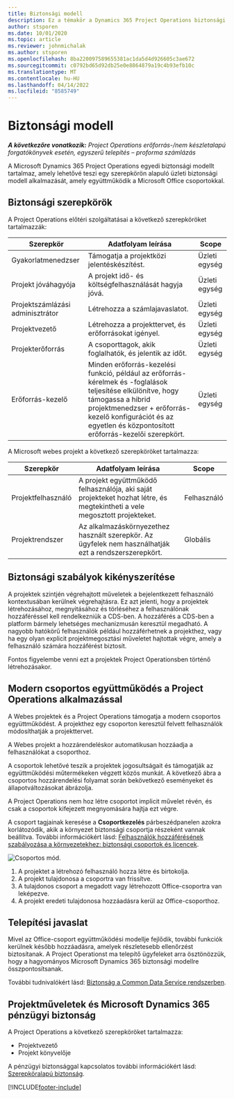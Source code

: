 ```yaml
---
title: Biztonsági modell
description: Ez a témakör a Dynamics 365 Project Operations biztonsági modelljéről nyújt információkat.
author: stsporen
ms.date: 10/01/2020
ms.topic: article
ms.reviewer: johnmichalak
ms.author: stsporen
ms.openlocfilehash: 8ba220097589655381ac1da5d4d926605c3ae672
ms.sourcegitcommit: c0792bd65d92db25e0e8864879a19c4b93efb10c
ms.translationtype: MT
ms.contentlocale: hu-HU
ms.lasthandoff: 04/14/2022
ms.locfileid: "8585749"
---
```

# <a name="security-model"></a>Biztonsági modell

_**A következőre vonatkozik:** Project Operations erőforrás-/nem készletalapú forgatókönyvek esetén, egyszerű telepítés – proforma számlázás_



A Microsoft Dynamics 365 Project Operations egyedi biztonsági modellt tartalmaz, amely lehetővé teszi egy szerepkörön alapuló üzleti biztonsági modell alkalmazását, amely együttműködik a Microsoft Office csoportokkal. 


## <a name="security-roles"></a>Biztonsági szerepkörök
A Project Operations előtéri szolgáltatásai a következő szerepköröket tartalmazzák:

| Szerepkör                          | Adatfolyam leírása                                                                                                                                                                 | Scope |
|-------------------------------|-----------------------------------------------------------------------------------------------------------------------------------------------------------------------------|------|
| Gyakorlatmenedzser              | Támogatja a projektközi jelentéskészítést.                                                                                                            | Üzleti egység              |
| Projekt jóváhagyója              | A projekt idő- és költségfelhasználását hagyja jóvá.                                                                                                                              | Üzleti egység |
| Projektszámlázási adminisztrátor | Létrehozza a számlajavaslatot.                                                                                                                                                 | Üzleti egység |
| Projektvezető               | Létrehozza a projekttervet, és erőforrásokat igényel.                                                                                                                              | Üzleti egység |
| Projekterőforrás              | A csoporttagok, akik foglalhatók, és jelentik az időt.                                                                                                          | Üzleti egység|
| Erőforrás-kezelő              | Minden erőforrás-kezelési funkció, például az erőforrás-kérelmek és -foglalások teljesítése elkülönítve, hogy támogassa a hibrid projektmenedzser + erőforrás-kezelő konfigurációt és az egyetlen és központosított erőforrás-kezelői szerepkört. | Üzleti egység |


A Microsoft webes projekt a következő szerepköröket tartalmazza:

| Szerepkör           | Adatfolyam leírása                                                                                                        | Scope  |
|----------------|--------------------------------------------------------------------------------------------------------------------|--------|
| Projektfelhasználó   | A projekt együttműködő felhasználója, aki saját projekteket hozhat létre, és megtekintheti a vele megosztott projekteket. | Felhasználó   |
| Projektrendszer | Az alkalmazáskörnyezethez használt szerepkör. Az ügyfelek nem használhatják ezt a rendszerszerepkört.                                    | Globális |

## <a name="security-enforcement"></a>Biztonsági szabályok kikényszerítése
A projektek szintjén végrehajtott műveletek a bejelentkezett felhasználó kontextusában kerülnek végrehajtásra. Ez azt jelenti, hogy a projektek létrehozásához, megnyitásához és törléséhez a felhasználónak hozzáféréssel kell rendelkezniük a CDS-ben. A hozzáférés a CDS-ben a platform bármely lehetséges mechanizmusán keresztül megadható. A nagyobb hatókörű felhasználók például hozzáférhetnek a projekthez, vagy ha egy olyan explicit projektmegosztási műveletet hajtottak végre, amely a felhasználó számára hozzáférést biztosít.

Fontos figyelembe venni ezt a projektek Project Operationsben történő létrehozásakor.

## <a name="modern-group-collaboration-with-project-operations"></a>Modern csoportos együttműködés a Project Operations alkalmazással
A Webes projektek és a Project Operations támogatja a modern csoportos együttműködést. A projekthez egy csoporton keresztül felvett felhasználók módosíthatják a projekttervet.

A Webes projekt a hozzárendeléskor automatikusan hozzáadja a felhasználókat a csoporthoz.

A csoportok lehetővé teszik a projektek jogosultságait és támogatják az együttműködési műtermékeken végzett közös munkát. A következő ábra a csoportos hozzárendelési folyamat során bekövetkező eseményeket és állapotváltozásokat ábrázolja.

A Project Operations nem hoz létre csoportot implicit művelet révén, és csak a csoportok kifejezett megnyomására hajtja ezt végre.

A csoport tagjainak keresése a **Csoportkezelés** párbeszédpanelen azokra korlátozódik, akik a környezet biztonsági csoportja részeként vannak beállítva. További információkért lásd: [Felhasználók hozzáférésének szabályozása a környezetekhez: biztonsági csoportok és licencek](/power-platform/admin/control-user-access).

![Csoportos mód.](./media/groupsmode.png)

1. A projektet a létrehozó felhasználó hozza létre és birtokolja.
2. A projekt tulajdonosa a csoportra van frissítve.
3. A tulajdonos csoport a megadott vagy létrehozott Office-csoportra van leképezve.
4. A projekt eredeti tulajdonosa hozzáadásra kerül az Office-csoporthoz.

## <a name="deployment-recommendation"></a>Telepítési javaslat
Mivel az Office-csoport együttműködési modellje fejlődik, további funkciók kerülnek később hozzáadásra, amelyek részletesebb ellenőrzést biztosítanak. A Project Operationst ma telepítő ügyfeleket arra ösztönözzük, hogy a hagyományos Microsoft Dynamics 365 biztonsági modellre összpontosítsanak.

További tudnivalókért lásd: [Biztonság a Common Data Service rendszerben](/power-platform/admin/wp-security).

## <a name="project-operations-and-microsoft-dynamics-365-finance-security"></a>Projektműveletek és Microsoft Dynamics 365 pénzügyi biztonság
A Project Operations a következő szerepköröket tartalmazza:

- Projektvezető
- Projekt könyvelője

A pénzügyi biztonsággal kapcsolatos további információkért lásd: [Szerepköralapú biztonság](/dynamics365/fin-ops-core/dev-itpro/sysadmin/role-based-security).




[!INCLUDE[footer-include](../includes/footer-banner.md)]